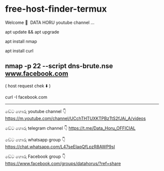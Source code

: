 # free-host-finder-termux
Welcome 🙏  DATA HORU youtube channel ...


apt update && apt upgrade

apt install nmap

apt install curl

nmap -p 22 --script dns-brute.nse www.facebook.com
-------------------------------------------------------------------------------
( host request chek ⬇️ )

curl -I facebook.com

--------------------------------------------------------------------------------
ඩේට හොරු youtube channel 👇
https://m.youtube.com/channel/UCchTHTUXKTPBzTtS2fJAi_A/videos 

ඩේට හොරු telegram channel 👇
https://t.me/Data_Horu_OFFICIAL 

ඩේට හොරු whatsapp group 👇
https://chat.whatsapp.com/L47seEIaqQfLpzR8AWP9sI 

ඩේට හොරු Facebook group 👇
https://www.facebook.com/groups/datahorus/?ref=share
